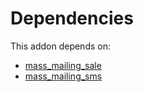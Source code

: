 # Dependencies

This addon depends on:

- [mass_mailing_sale](../../../../odoo-bringout-oca-ocb-mass_mailing_sale)
- [mass_mailing_sms](../../../../../oca-ocb-mail/odoo-bringout-oca-ocb-mass_mailing_sms)
